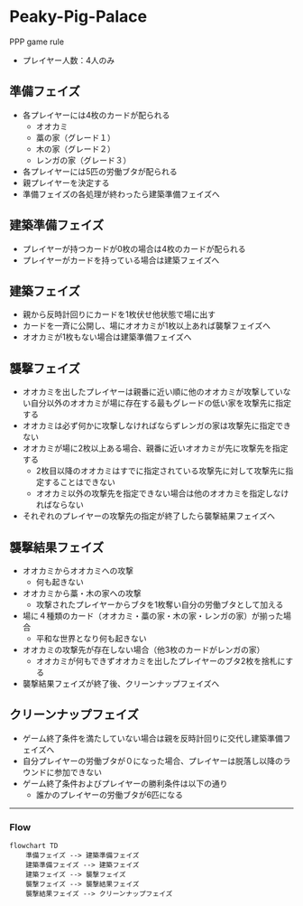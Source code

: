 # Peaky-Pig-Palace

PPP game rule

- プレイヤー人数：4人のみ

## 準備フェイズ

- 各プレイヤーには4枚のカードが配られる
  - オオカミ
  - 藁の家（グレード１）
  - 木の家（グレード２）
  - レンガの家（グレード３）
- 各プレイヤーには5匹の労働ブタが配られる
- 親プレイヤーを決定する
- 準備フェイズの各処理が終わったら建築準備フェイズへ

## 建築準備フェイズ

- プレイヤーが持つカードが0枚の場合は4枚のカードが配られる
- プレイヤーがカードを持っている場合は建築フェイズへ

## 建築フェイズ

- 親から反時計回りにカードを1枚伏せ他状態で場に出す
- カードを一斉に公開し、場にオオカミが1枚以上あれば襲撃フェイズへ
- オオカミが1枚もない場合は建築準備フェイズへ

## 襲撃フェイズ

- オオカミを出したプレイヤーは親番に近い順に他のオオカミが攻撃していない自分以外のオオカミが場に存在する最もグレードの低い家を攻撃先に指定する
- オオカミは必ず何かに攻撃しなければならずレンガの家は攻撃先に指定できない
- オオカミが場に2枚以上ある場合、親番に近いオオカミが先に攻撃先を指定する
  - 2枚目以降のオオカミはすでに指定されている攻撃先に対して攻撃先に指定することはできない
  - オオカミ以外の攻撃先を指定できない場合は他のオオカミを指定しなければならない
- それぞれのプレイヤーの攻撃先の指定が終了したら襲撃結果フェイズへ

## 襲撃結果フェイズ

- オオカミからオオカミへの攻撃
  - 何も起きない
- オオカミから藁・木の家への攻撃
  - 攻撃されたプレイヤーからブタを1枚奪い自分の労働ブタとして加える
- 場に４種類のカード（オオカミ・藁の家・木の家・レンガの家）が揃った場合
  - 平和な世界となり何も起きない
- オオカミの攻撃先が存在しない場合（他3枚のカードがレンガの家）
  - オオカミが何もできずオオカミを出したプレイヤーのブタ2枚を捨札にする
- 襲撃結果フェイズが終了後、クリーンナップフェイズへ

## クリーンナップフェイズ

- ゲーム終了条件を満たしていない場合は親を反時計回りに交代し建築準備フェイズへ
- 自分プレイヤーの労働ブタが０になった場合、プレイヤーは脱落し以降のラウンドに参加できない
- ゲーム終了条件およびプレイヤーの勝利条件は以下の通り
  - 誰かのプレイヤーの労働ブタが6匹になる

---

### Flow

```mermaid
flowchart TD
    準備フェイズ --> 建築準備フェイズ
    建築準備フェイズ --> 建築フェイズ
    建築フェイズ --> 襲撃フェイズ
    襲撃フェイズ --> 襲撃結果フェイズ
    襲撃結果フェイズ --> クリーンナップフェイズ
```